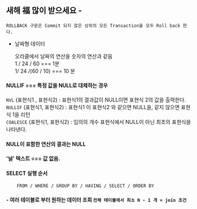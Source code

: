 ## 새해 福 많이 받으세요 -



    ROLLBACK 구문은 Commit 되지 않은 상위의 모든 Transaction을 모두 Roll back 한다.
    
    
- 날짜형 데이터

    오라클에서 날짜의 연산을 숫자의 연산과 같음  <BR>
    1 / 24 / 60 === 1분 <BR>
    1/ 24 /(60 / 10) === 10 분<BR>


#### **NULLIF** === 특정 값을 NULL로 대체하는 경우

`NVL` (표현식1 , 표현식2) : 표현식1의 결과값이 NULL이면 표현식 2의 값을 출력한다.<BR>
`NULLIF` (표현식1, 표현식2) : 표현식1 이 표현식2 와 같으면 NULL을, 같지 않으면 표현식 1을 리턴<BR>
`COALESCE` (표현식1, 표현식2) : 임의의 개수 표현식에서 NULL이 아닌 최초의 표현식을 나타낸다. <BR>
  
#### NULL이 표함한 연산의 결과는 NULL
#### '널' 텍스트 === 값 없음.

    
#### SELECT 실행 순서
    
        FROM / WHERE / GROUP BY / HAVING / SELECT / ORDER BY

 #### - 여러 테이블로 부터 원하는 데이터 조회 `전체 테이블에서 최소 N - 1 개 = join 조건`
  
  
